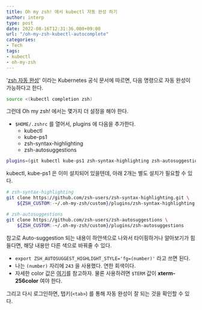 ```yaml
---
title: Oh my zsh! 에서 kubectl 자동 완성 하기
author: interp
type: post
date: 2022-08-16T12:31:36.000+09:00
url: "/oh-my-zsh-kubectl-autocomplete"
categories:
- Tech
tags:
- kubectl
- oh-my-zsh
---
```

'[zsh 자동 완성](https://kubernetes.io/ko/docs/tasks/tools/included/optional-kubectl-configs-zsh/)' 이라는 Kubernetes 공식 문서에 따르면, 다음 명령으로 자동 완성이 가능하다고 한다.

```bash
source <(kubectl completion zsh)
```

그런데 Oh my zsh! 에서는 몇가지 더 설정을 해야 한다.

-   `$HOME/.zshrc` 를 열어서, plugins 에 다음을 추가한다.
    -   kubectl
    -   kube-ps1
    -   zsh-syntax-highlighting
    -   zsh-autosuggestions

```bash
plugins=(git kubectl kube-ps1 zsh-syntax-highlighting zsh-autosuggestions)
```

kubectl, kube-ps1 은 이미 설치되어 있을텐데, 아래 2개는 별도 설치가 필요할 수 있다.

```bash
# zsh-syntax-highlighting
git clone https://github.com/zsh-users/zsh-syntax-highlighting.git \
    ${ZSH_CUSTOM:-~/.oh-my-zsh/custom}/plugins/zsh-syntax-highlighting

# zsh-autosuggestions
git clone https://github.com/zsh-users/zsh-autosuggestions \
    ${ZSH_CUSTOM:-~/.oh-my-zsh/custom}/plugins/zsh-autosuggestions
```

참고로 Auto-suggestion 되는 내용이 하얀색으로 나와서 타이핑하거나 알아보기가 힘들다면, 해당 내용만 다른 색으로 바꿔줄 수 있다.

-   `export ZSH_AUTOSUGGEST_HIGHLIGHT_STYLE='fg=(number)'` 라고 쓰면 된다.
-   나는 `(number)` 자리에 `243` 을 사용했다. 연한 회색이다.
-   자세한 color 값은 [여기](https://upload.wikimedia.org/wikipedia/commons/1/15/Xterm_256color_chart.svg)를 참고하자. 물론 사용하려면 `$TERM` 값이 **xterm-256color** 여야 한다.

그리고 다시 로그인하면, 탭키(`<tab>`) 를 통해 자동 완성이 잘 되는 것을 확인할 수 있다.